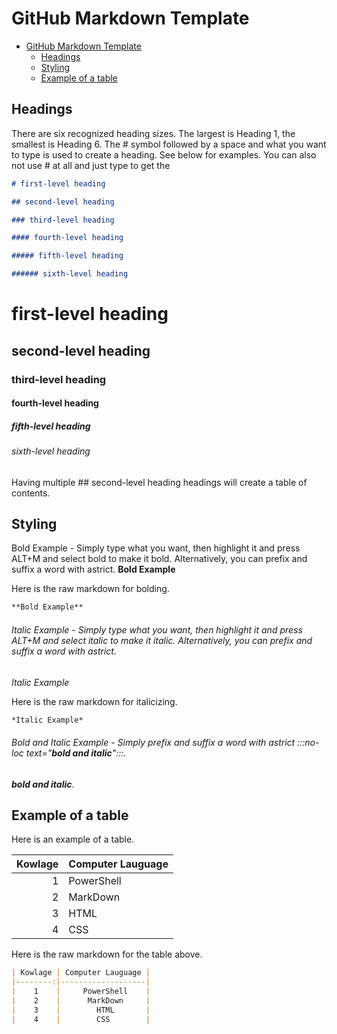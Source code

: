 # GitHub Markdown Template

- [GitHub Markdown Template](#github-markdown-template)
  - [Headings](#headings)
  - [Styling](#styling)
  - [Example of a table](#example-of-a-table)


## Headings

There are six recognized heading sizes. The largest is Heading 1, the smallest is Heading 6. The # symbol followed by a space and what you want to type is used to create a heading. See below for examples. You can also not use # at all and just type to get the

```markdown
# first-level heading

## second-level heading

### third-level heading

#### fourth-level heading

##### fifth-level heading

###### sixth-level heading
```

# first-level heading

## second-level heading

### third-level heading

#### fourth-level heading

##### fifth-level heading

###### sixth-level heading

Having multiple ## second-level heading headings will create a table of contents.

## Styling

Bold Example - Simply type what you want, then highlight it and press ALT+M and select bold to make it bold. Alternatively, you can prefix and suffix a word with astrict.
**Bold Example**

Here is the raw markdown for bolding.

```md
**Bold Example**
```

###### Italic Example - Simply type what you want, then highlight it and press ALT+M and select italic to make it italic. Alternatively, you can prefix and suffix a word with astrict.

*Italic Example*

Here is the raw markdown for italicizing.

```md
*Italic Example*
```


###### Bold and Italic Example - Simply prefix and suffix a word with astrict :::no-loc text="***bold and italic***":::.

***bold and italic***.


## Example of a table

Here is an example of a table.

| Kowlage | Computer Lauguage |
|--------:|-------------------|
|    1    |     PowerShell    |
|    2    |      MarkDown     |
|    3    |        HTML       |
|    4    |        CSS        |

Here is the raw markdown for the table above.

```markdown
| Kowlage | Computer Lauguage |
|--------:|-------------------|
|    1    |     PowerShell    |
|    2    |      MarkDown     |
|    3    |        HTML       |
|    4    |        CSS        |
```


